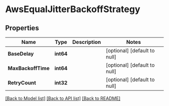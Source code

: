 # AwsEqualJitterBackoffStrategy

## Properties
Name | Type | Description | Notes
------------ | ------------- | ------------- | -------------
**BaseDelay** | **int64** |  | [optional] [default to null]
**MaxBackoffTime** | **int64** |  | [optional] [default to null]
**RetryCount** | **int32** |  | [optional] [default to null]

[[Back to Model list]](../README.md#documentation-for-models) [[Back to API list]](../README.md#documentation-for-api-endpoints) [[Back to README]](../README.md)

